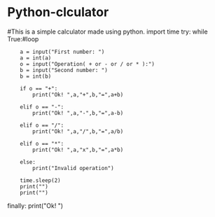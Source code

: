 # Python-clculator
#This is a simple calculator made using python.
import time
try:
    while True:#loop
        
        a = input("First number: ")
        a = int(a)
        o = input("Operation( + or - or / or * ):")
        b = input("Second number: ")
        b = int(b)

        if o == "+":
            print("Ok! ",a,"+",b,"=",a+b)

        elif o == "-":
            print("Ok! ",a,"-",b,"=",a-b)

        elif o == "/":
            print("Ok! ",a,"/",b,"=",a/b)

        elif o == "*":
            print("Ok! ",a,"x",b,"=",a*b)

        else:
            print("Invalid operation")

        time.sleep(2)
        print("")
        print("")

finally:
    print("Ok! ")
